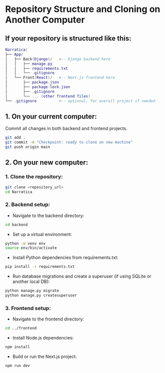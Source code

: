 # Repository Structure and Cloning on Another Computer

## If your repository is structured like this:

```lua
Narratica/
├── App/
│   ├── Back(Django)/   <-- Django backend here
│   │   ├── manage.py
│   │   ├── requirements.txt
│   │   └── .gitignore
│   └── Front(React)/   <-- Next.js frontend here
│       ├── package.json
│       ├── package-lock.json
│       ├── .gitignore
│       └── ... (other frontend files)
└── .gitignore          <-- optional, for overall project if needed
```

## 1. On your current computer:

Commit all changes in both backend and frontend projects.

```bash
git add .
git commit -m "Checkpoint: ready to clone on new machine"
git push origin main
```

## 2. On your new computer:

### 1. Clone the repository:

```bash
git clone <repository_url>
cd Narratica
```

### 2. Backend setup:

- Navigate to the backend directory:

```bash
cd backend
```

- Set up a virtual environment:

```bash
python -m venv env
source env/bin/activate
```

- Install Python dependencies from requirements.txt:

```bash
pip install -r requirements.txt
```

- Run database migrations and create a superuser (if using SQLite or another local DB):

```bash
python manage.py migrate
python manage.py createsuperuser
```

### 3. Frontend setup:

- Navigate to the frontend directory:

```bash
cd ../frontend
```

- Install Node.js dependencies:

```bash
npm install
```

- Build or run the Next.js project:

```bash
npm run dev
```